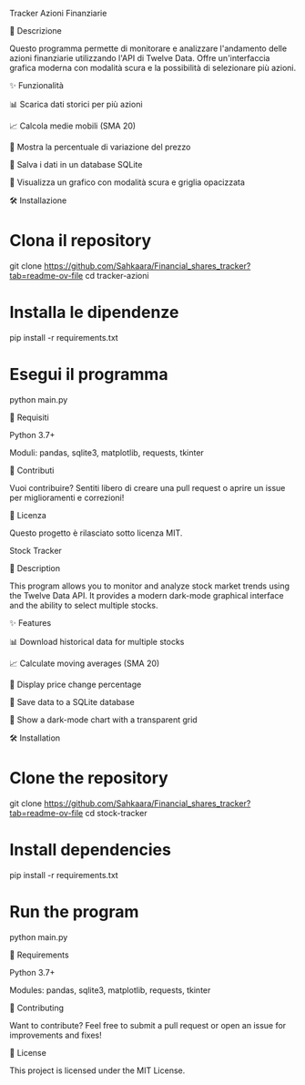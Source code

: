 Tracker Azioni Finanziarie

📌 Descrizione

Questo programma permette di monitorare e analizzare l'andamento delle azioni finanziarie utilizzando l'API di Twelve Data. Offre un'interfaccia grafica moderna con modalità scura e la possibilità di selezionare più azioni.

✨ Funzionalità

📊 Scarica dati storici per più azioni

📈 Calcola medie mobili (SMA 20)

🔄 Mostra la percentuale di variazione del prezzo

💾 Salva i dati in un database SQLite

🎨 Visualizza un grafico con modalità scura e griglia opacizzata

🛠 Installazione

# Clona il repository
git clone https://github.com/Sahkaara/Financial_shares_tracker?tab=readme-ov-file
cd tracker-azioni

# Installa le dipendenze
pip install -r requirements.txt

# Esegui il programma
python main.py

🔧 Requisiti

Python 3.7+

Moduli: pandas, sqlite3, matplotlib, requests, tkinter

🤝 Contributi

Vuoi contribuire? Sentiti libero di creare una pull request o aprire un issue per miglioramenti e correzioni!

📜 Licenza

Questo progetto è rilasciato sotto licenza MIT.

Stock Tracker

📌 Description

This program allows you to monitor and analyze stock market trends using the Twelve Data API. It provides a modern dark-mode graphical interface and the ability to select multiple stocks.

✨ Features

📊 Download historical data for multiple stocks

📈 Calculate moving averages (SMA 20)

🔄 Display price change percentage

💾 Save data to a SQLite database

🎨 Show a dark-mode chart with a transparent grid

🛠 Installation

# Clone the repository
git clone https://github.com/Sahkaara/Financial_shares_tracker?tab=readme-ov-file
cd stock-tracker

# Install dependencies
pip install -r requirements.txt

# Run the program
python main.py

🔧 Requirements

Python 3.7+

Modules: pandas, sqlite3, matplotlib, requests, tkinter

🤝 Contributing

Want to contribute? Feel free to submit a pull request or open an issue for improvements and fixes!

📜 License

This project is licensed under the MIT License.
